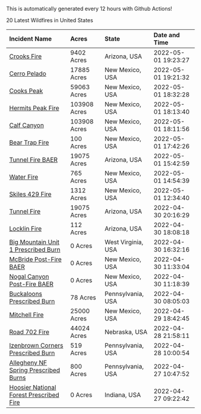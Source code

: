 This is automatically generated every 12 hours with Github Actions!

20 Latest Wildfires in United States

 | Incident Name | Acres | State | Date and Time |
|:---|:---|:---|:---|
| [Crooks Fire](https://inciweb.nwcg.gov/incident/8067/) | 9402 Acres | Arizona, USA | 2022-05-01 19:23:27 |
| [Cerro Pelado](https://inciweb.nwcg.gov/incident/8075/) | 17885 Acres | New Mexico, USA | 2022-05-01 19:21:32 |
| [Cooks Peak](https://inciweb.nwcg.gov/incident/8066/) | 59063 Acres | New Mexico, USA | 2022-05-01 18:32:28 |
| [Hermits Peak Fire](https://inciweb.nwcg.gov/incident/8049/) | 103908 Acres | New Mexico, USA | 2022-05-01 18:13:40 |
| [Calf Canyon](https://inciweb.nwcg.gov/incident/8069/) | 103908 Acres | New Mexico, USA | 2022-05-01 18:11:56 |
| [Bear Trap Fire](https://inciweb.nwcg.gov/incident/8093/) | 100 Acres | New Mexico, USA | 2022-05-01 17:42:26 |
| [Tunnel Fire BAER](https://inciweb.nwcg.gov/incident/8088/) | 19075 Acres | Arizona, USA | 2022-05-01 15:42:59 |
| [Water Fire](https://inciweb.nwcg.gov/incident/8089/) | 765 Acres | New Mexico, USA | 2022-05-01 14:54:39 |
| [Skiles 429 Fire](https://inciweb.nwcg.gov/incident/8092/) | 1312 Acres | New Mexico, USA | 2022-05-01 12:34:40 |
| [Tunnel Fire](https://inciweb.nwcg.gov/incident/8068/) | 19075 Acres | Arizona, USA | 2022-04-30 20:16:29 |
| [Locklin Fire](https://inciweb.nwcg.gov/incident/8083/) | 112 Acres | Arizona, USA | 2022-04-30 18:08:18 |
| [Big Mountain Unit 1 Prescribed Burn](https://inciweb.nwcg.gov/incident/8082/) | 0 Acres | West Virginia, USA | 2022-04-30 16:32:16 |
| [McBride Post-Fire BAER](https://inciweb.nwcg.gov/incident/8080/) | 0 Acres | New Mexico, USA | 2022-04-30 11:33:04 |
| [Nogal Canyon Post-Fire BAER](https://inciweb.nwcg.gov/incident/8072/) | 0 Acres | New Mexico, USA | 2022-04-30 11:18:39 |
| [Buckaloons Prescribed Burn](https://inciweb.nwcg.gov/incident/8085/) | 78 Acres | Pennsylvania, USA | 2022-04-30 08:05:03 |
| [Mitchell Fire](https://inciweb.nwcg.gov/incident/8077/) | 25000 Acres | New Mexico, USA | 2022-04-29 18:42:45 |
| [Road 702 Fire](https://inciweb.nwcg.gov/incident/8081/) | 44024 Acres | Nebraska, USA | 2022-04-28 21:58:11 |
| [Izenbrown Corners Prescribed Burn](https://inciweb.nwcg.gov/incident/8087/) | 519 Acres | Pennsylvania, USA | 2022-04-28 10:00:54 |
| [Allegheny NF Spring Prescribed Burns](https://inciweb.nwcg.gov/incident/8084/) | 800 Acres | Pennsylvania, USA | 2022-04-27 10:47:52 |
| [Hoosier National Forest Prescribed Fire ](https://inciweb.nwcg.gov/incident/7887/) | 0 Acres | Indiana, USA | 2022-04-27 09:22:42 |
